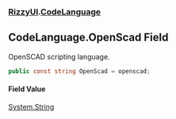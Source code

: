 ### [RizzyUI](RizzyUI 'RizzyUI').[CodeLanguage](RizzyUI.CodeLanguage 'RizzyUI.CodeLanguage')

## CodeLanguage.OpenScad Field

OpenSCAD scripting language.

```csharp
public const string OpenScad = openscad;
```

#### Field Value
[System.String](https://docs.microsoft.com/en-us/dotnet/api/System.String 'System.String')